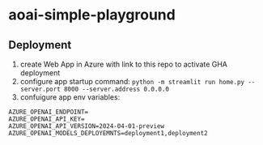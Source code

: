 # aoai-simple-playground


## Deployment
1. create Web App in Azure with link to this repo to activate GHA deployment
2. configure app startup command: `python -m streamlit run home.py --server.port 8000 --server.address 0.0.0.0`
3. confuigure app env variables:
```shell
AZURE_OPENAI_ENDPOINT=
AZURE_OPENAI_API_KEY=
AZURE_OPENAI_API_VERSION=2024-04-01-preview
AZURE_OPENAI_MODELS_DEPLOYEMNTS=deployment1,deployment2
```
